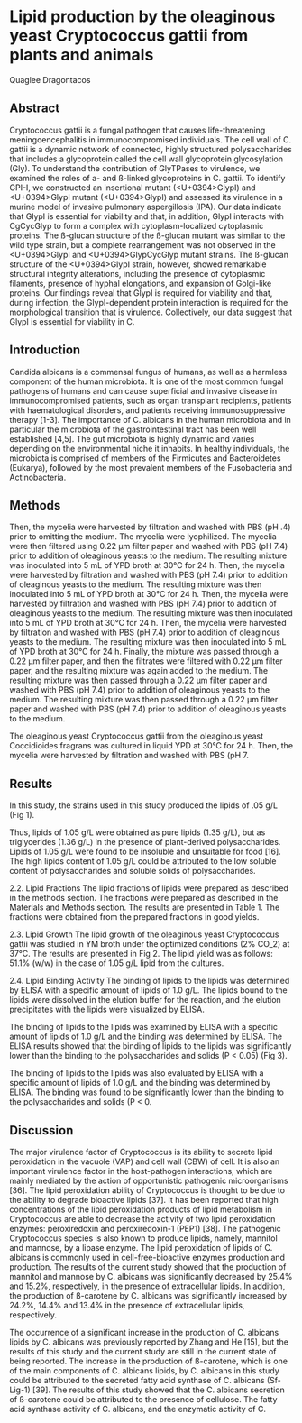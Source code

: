 # Lipid production by the oleaginous yeast Cryptococcus gattii from plants and animals
Quaglee Dragontacos


## Abstract
Cryptococcus gattii is a fungal pathogen that causes life-threatening meningoencephalitis in immunocompromised individuals. The cell wall of C. gattii is a dynamic network of connected, highly structured polysaccharides that includes a glycoprotein called the cell wall glycoprotein glycosylation (Gly). To understand the contribution of GlyTPases to virulence, we examined the roles of a- and ß-linked glycoproteins in C. gattii. To identify GPI-I, we constructed an insertional mutant (<U+0394>GlypI) and <U+0394>GlypI mutant (<U+0394>GlypI) and assessed its virulence in a murine model of invasive pulmonary aspergillosis (IPA). Our data indicate that GlypI is essential for viability and that, in addition, GlypI interacts with CgCycGlyp to form a complex with cytoplasm-localized cytoplasmic proteins. The ß-glucan structure of the ß-glucan mutant was similar to the wild type strain, but a complete rearrangement was not observed in the <U+0394>GlypI and <U+0394>GlypCycGlyp mutant strains. The ß-glucan structure of the <U+0394>GlypI strain, however, showed remarkable structural integrity alterations, including the presence of cytoplasmic filaments, presence of hyphal elongations, and expansion of Golgi-like proteins. Our findings reveal that GlypI is required for viability and that, during infection, the GlypI-dependent protein interaction is required for the morphological transition that is virulence. Collectively, our data suggest that GlypI is essential for viability in C.


## Introduction
Candida albicans is a commensal fungus of humans, as well as a harmless component of the human microbiota. It is one of the most common fungal pathogens of humans and can cause superficial and invasive disease in immunocompromised patients, such as organ transplant recipients, patients with haematological disorders, and patients receiving immunosuppressive therapy [1-3]. The importance of C. albicans in the human microbiota and in particular the microbiota of the gastrointestinal tract has been well established [4,5]. The gut microbiota is highly dynamic and varies depending on the environmental niche it inhabits. In healthy individuals, the microbiota is comprised of members of the Firmicutes and Bacteroidetes (Eukarya), followed by the most prevalent members of the Fusobacteria and Actinobacteria.


## Methods
Then, the mycelia were harvested by filtration and washed with PBS (pH .4) prior to omitting the medium. The mycelia were lyophilized. The mycelia were then filtered using 0.22 µm filter paper and washed with PBS (pH 7.4) prior to addition of oleaginous yeasts to the medium. The resulting mixture was inoculated into 5 mL of YPD broth at 30°C for 24 h. Then, the mycelia were harvested by filtration and washed with PBS (pH 7.4) prior to addition of oleaginous yeasts to the medium. The resulting mixture was then inoculated into 5 mL of YPD broth at 30°C for 24 h. Then, the mycelia were harvested by filtration and washed with PBS (pH 7.4) prior to addition of oleaginous yeasts to the medium. The resulting mixture was then inoculated into 5 mL of YPD broth at 30°C for 24 h. Then, the mycelia were harvested by filtration and washed with PBS (pH 7.4) prior to addition of oleaginous yeasts to the medium. The resulting mixture was then inoculated into 5 mL of YPD broth at 30°C for 24 h. Finally, the mixture was passed through a 0.22 µm filter paper, and then the filtrates were filtered with 0.22 µm filter paper, and the resulting mixture was again added to the medium. The resulting mixture was then passed through a 0.22 µm filter paper and washed with PBS (pH 7.4) prior to addition of oleaginous yeasts to the medium. The resulting mixture was then passed through a 0.22 µm filter paper and washed with PBS (pH 7.4) prior to addition of oleaginous yeasts to the medium.

The oleaginous yeast Cryptococcus gattii from the oleaginous yeast Coccidioides fragrans was cultured in liquid YPD at 30°C for 24 h. Then, the mycelia were harvested by filtration and washed with PBS (pH 7.


## Results
In this study, the strains used in this study produced the lipids of .05 g/L (Fig 1).

Thus, lipids of 1.05 g/L were obtained as pure lipids (1.35 g/L), but as triglycerides (1.36 g/L) in the presence of plant-derived polysaccharides. Lipids of 1.05 g/L were found to be insoluble and unsuitable for food [16]. The high lipids content of 1.05 g/L could be attributed to the low soluble content of polysaccharides and soluble solids of polysaccharides.

2.2. Lipid Fractions
The lipid fractions of lipids were prepared as described in the methods section. The fractions were prepared as described in the Materials and Methods section. The results are presented in Table 1. The fractions were obtained from the prepared fractions in good yields.

2.3. Lipid Growth
The lipid growth of the oleaginous yeast Cryptococcus gattii was studied in YM broth under the optimized conditions (2% CO_2) at 37°C. The results are presented in Fig 2. The lipid yield was as follows: 51.1% (w/w) in the case of 1.05 g/L lipid from the cultures.

2.4. Lipid Binding Activity
The binding of lipids to the lipids was determined by ELISA with a specific amount of lipids of 1.0 g/L. The lipids bound to the lipids were dissolved in the elution buffer for the reaction, and the elution precipitates with the lipids were visualized by ELISA.

The binding of lipids to the lipids was examined by ELISA with a specific amount of lipids of 1.0 g/L and the binding was determined by ELISA. The ELISA results showed that the binding of lipids to the lipids was significantly lower than the binding to the polysaccharides and solids (P < 0.05) (Fig 3).

The binding of lipids to the lipids was also evaluated by ELISA with a specific amount of lipids of 1.0 g/L and the binding was determined by ELISA. The binding was found to be significantly lower than the binding to the polysaccharides and solids (P < 0.


## Discussion

The major virulence factor of Cryptococcus is its ability to secrete lipid peroxidation in the vacuole (VAP) and cell wall (CBW) of cell. It is also an important virulence factor in the host-pathogen interactions, which are mainly mediated by the action of opportunistic pathogenic microorganisms [36]. The lipid peroxidation ability of Cryptococcus is thought to be due to the ability to degrade bioactive lipids [37]. It has been reported that high concentrations of the lipid peroxidation products of lipid metabolism in Cryptococcus are able to decrease the activity of two lipid peroxidation enzymes: peroxiredoxin and peroxiredoxin-1 (PEP1) [38]. The pathogenic Cryptococcus species is also known to produce lipids, namely, mannitol and mannose, by a lipase enzyme. The lipid peroxidation of lipids of C. albicans is commonly used in cell-free-bioactive enzymes production and production. The results of the current study showed that the production of mannitol and mannose by C. albicans was significantly decreased by 25.4% and 15.2%, respectively, in the presence of extracellular lipids. In addition, the production of ß-carotene by C. albicans was significantly increased by 24.2%, 14.4% and 13.4% in the presence of extracellular lipids, respectively.

The occurrence of a significant increase in the production of C. albicans lipids by C. albicans was previously reported by Zhang and He [15], but the results of this study and the current study are still in the current state of being reported. The increase in the production of ß-carotene, which is one of the main components of C. albicans lipids, by C. albicans in this study could be attributed to the secreted fatty acid synthase of C. albicans (Sf-Lig-1) [39]. The results of this study showed that the C. albicans secretion of ß-carotene could be attributed to the presence of cellulose. The fatty acid synthase activity of C. albicans, and the enzymatic activity of C.
